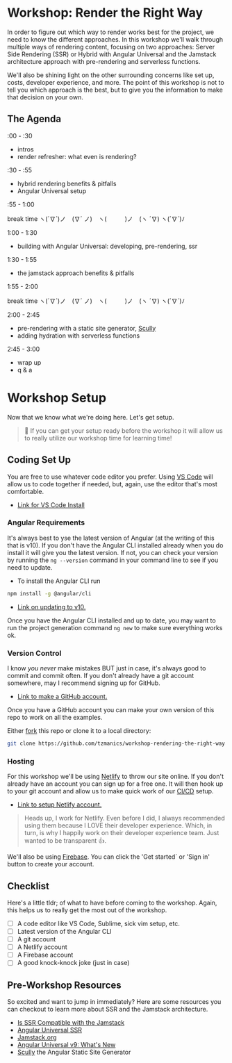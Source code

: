 # Workshop: Render the Right Way

In order to figure out which way to render works best for the project, we need to know the different approaches. In this workshop we'll walk through multiple ways of rendering content, focusing on two approaches: Server Side Rendering (SSR) or Hybrid with Angular Universal and the Jamstack architecture approach with pre-rendering and serverless functions.

We'll also be shining light on the other surrounding concerns like set up, costs, developer experience, and more. The point of this workshop is not to tell you which approach is the best, but to give you the information to make that decision on your own.

## The Agenda

:00 - :30

- intros
- render refresher: what even is rendering?

:30 - :55

- hybrid rendering benefits & pitfalls
- Angular Universal setup

:55 - 1:00

break time ヽ(´∇´)ノ　(∇´ ノ)　ヽ(　　　)ノ　(ヽ ´∇) ヽ(´∇`)ﾉ

1:00 - 1:30

- building with Angular Universal: developing, pre-rendering, ssr

1:30 - 1:55

- the jamstack approach benefits & pitfalls

1:55 - 2:00

break time ヽ(´∇´)ノ　(∇´ ノ)　ヽ(　　　)ノ　(ヽ ´∇) ヽ(´∇`)ﾉ

2:00 - 2:45

- pre-rendering with a static site generator, [Scully](http://scullyio.com/)
- adding hydration with serverless functions

2:45 - 3:00

- wrap up
- q & a

# Workshop Setup

Now that we know what we're doing here. Let's get setup.

> 🍎 If you can get your setup ready before the workshop it will allow us to really utilize our workshop time for learning time!

## Coding Set Up

You are free to use whatever code editor you prefer. Using [VS Code](https://code.visualstudio.com/download) will allow us to code together if needed, but, again, use the editor that's most comfortable.

- [Link for VS Code Install](https://code.visualstudio.com/download)

### Angular Requirements

It's always best to yse the latest version of Angular (at the writing of this that is v10). If you don't have the Angular CLI installed already when you do install it will give you the latest version. If not, you can check your version by running the `ng --version` command in your command line to see if you need to update.

- To install the Angular CLI run

```bash
npm install -g @angular/cli
```

- [Link on updating to v10.](https://angular.io/guide/updating-to-version-10)

Once you have the Angular CLI installed and up to date, you may want to run the project generation command `ng new` to make sure everything works ok.

### Version Control

I know _you never_ make mistakes BUT just in case, it's always good to commit and commit often. If you don't already have a git account somewhere, may I recommend signing up for GitHub.

- [Link to make a GitHub account.](https://github.com/join)

Once you have a GitHub account you can make your own version of this repo to work on all the examples.

Either [fork](https://docs.github.com/en/github/getting-started-with-github/fork-a-repo) this repo or clone it to a local directory:

```bash
git clone https://github.com/tzmanics/workshop-rendering-the-right-way
```

### Hosting

For this workshop we'll be using [Netlify](https://www.netlify.com/?utm_source=github-repo&utm_medium=angular-workshop_tzm&utm_campaign=devex) to throw our site online. If you don't already have an account you can sign up for a free one. It will then hook up to your git account and allow us to make quick work of our [CI/CD](https://www.netlify.com/products/build/?utm_source=github-repo&utm_medium=angular-workshop_tzm&utm_campaign=devex) setup.

- [Link to setup Netlify account.](https://app.netlify.com/signup?utm_source=github-repo&utm_medium=angular-workshop_tzm&utm_campaign=devex)

> Heads up, I work for Netlify. Even before I did, I always recommended using them because I LOVE their developer experience. Which, in turn, is why I happily work on their developer experience team. Just wanted to be transparent 👍.

We'll also be using [Firebase](https://firebase.google.com/?gclid=Cj0KCQiA48j9BRC-ARIsAMQu3WTH_JCbfErgfs9lixpwLRsQZBtMSuCx_SY680Slhcsck6694CLU1GYaAiTTEALw_wcB). You can click the 'Get started` or 'Sign in' button to create your account.

## Checklist

Here's a little tldr; of what to have before coming to the workshop. Again, this helps us to really get the most out of the workshop.

- [ ] A code editor like VS Code, Sublime, sick vim setup, etc.
- [ ] Latest version of the Angular CLI
- [ ] A git account
- [ ] A Netlify account
- [ ] A Firebase account
- [ ] A good knock-knock joke (just in case)

## Pre-Workshop Resources

So excited and want to jump in immediately? Here are some resources you can checkout to learn more about SSR and the Jamstack architecture.

- [Is SSR Compatible with the Jamstack](https://dev.to/shortdiv/is-ssr-compatible-with-the-jamstack-5959)
- [Angular Universal SSR](https://angular.io/guide/universal)
- [Jamstack.org](https://jamstack.org/)
- [Angular Universal v9: What's New](https://trilon.io/blog/angular-universal-v9-whats-new)
- [Scully](http://scullyio.com/) the Angular Static Site Generator
